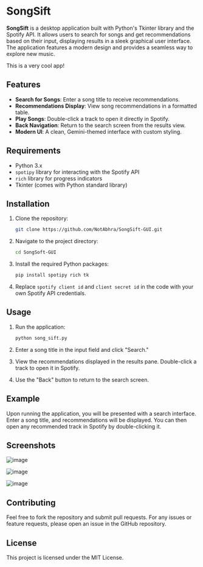# SongSift

**SongSift** is a desktop application built with Python's Tkinter library and the Spotify API. It allows users to search for songs and get recommendations based on their input, displaying results in a sleek graphical user interface. The application features a modern design and provides a seamless way to explore new music.

This is a very cool app!


## Features

- **Search for Songs**: Enter a song title to receive recommendations.
- **Recommendations Display**: View song recommendations in a formatted table.
- **Play Songs**: Double-click a track to open it directly in Spotify.
- **Back Navigation**: Return to the search screen from the results view.
- **Modern UI**: A clean, Gemini-themed interface with custom styling.

## Requirements

- Python 3.x
- `spotipy` library for interacting with the Spotify API
- `rich` library for progress indicators
- Tkinter (comes with Python standard library)

## Installation

1. Clone the repository:

   ```bash
   git clone https://github.com/NotAbhra/SongSift-GUI.git
   ```

2. Navigate to the project directory:

   ```bash
   cd SongSoft-GUI
   ```

3. Install the required Python packages:

   ```bash
   pip install spotipy rich tk
   ```

4. Replace `spotify client id` and `client secret id` in the code with your own Spotify API credentials.

## Usage

1. Run the application:

   ```bash
   python song_sift.py
   ```

2. Enter a song title in the input field and click "Search."

3. View the recommendations displayed in the results pane. Double-click a track to open it in Spotify.

4. Use the "Back" button to return to the search screen.

## Example

Upon running the application, you will be presented with a search interface. Enter a song title, and recommendations will be displayed. You can then open any recommended track in Spotify by double-clicking it.

## Screenshots

![image](https://github.com/user-attachments/assets/e22582cb-97dc-49bd-abd8-ed46aaa75fd2)


![image](https://github.com/user-attachments/assets/e5f2aba4-d49b-4ae0-9efb-f79d486d09c5)


![image](https://github.com/user-attachments/assets/6a399297-f459-4f68-a3c8-5993f8df77de)



## Contributing

Feel free to fork the repository and submit pull requests. For any issues or feature requests, please open an issue in the GitHub repository.

## License

This project is licensed under the MIT License.
